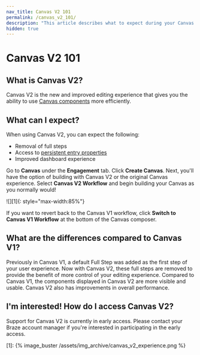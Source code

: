 ```yaml
---
nav_title: Canvas V2 101
permalink: /canvas_v2_101/
description: "This article describes what to expect during your Canvas V2 experience, such as differences between Canvas V1 and V2."
hidden: true
---
```


# Canvas V2 101

## What is Canvas V2?

Canvas V2 is the new and improved editing experience that gives you the ability to use [Canvas components]({{site.baseurl}}/user_guide/engagement_tools/canvas/canvas_components) more efficiently. 

## What can I expect?

When using Canvas V2, you can expect the following:
* Removal of full steps
* Access to [persistent entry properties]({{site.baseurl}}/user_guide/engagement_tools/canvas/create_a_canvas/canvas_persistent_entry_properties/)
* Improved dashboard experience

Go to **Canvas** under the **Engagement** tab. Click <i class="fas fa-plus"></i> **Create Canvas**. Next, you'll have the option of building with Canvas V2 or the original Canvas experience. Select **Canvas V2 Workflow** and begin building your Canvas as you normally would!

![][1]{: style="max-width:85%"}

If you want to revert back to the Canvas V1 workflow, click **Switch to Canvas V1 Workflow** at the bottom of the Canvas composer.

## What are the differences compared to Canvas V1?

Previously in Canvas V1, a default Full Step was added as the first step of your user experience. Now with Canvas V2, these full steps are removed to provide the benefit of more control of your editing experience. Compared to Canvas V1, the components displayed in Canvas V2 are more visible and usable. Canvas V2 also has improvements in overall performance.

## I'm interested! How do I access Canvas V2?

Support for Canvas V2 is currently in early access. Please contact your Braze account manager if you're interested in participating in the early access.

[1]: {% image_buster /assets/img_archive/canvas_v2_experience.png %}